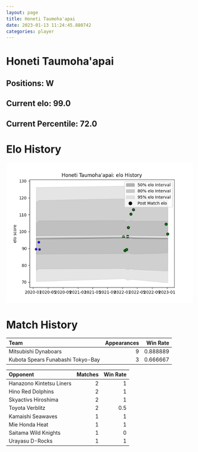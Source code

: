 ```yaml
---  
layout: page  
title: Honeti Taumoha'apai  
date: 2023-01-13 11:24:45.880742  
categories: player  
---
```

# Honeti Taumoha'apai

## Positions: W

## Current elo: 99.0

## Current Percentile: 72.0

# Elo History


![elo history](history_HonetiTaumoha'apai.png)
# Match History


| Team                              |   Appearances |   Win Rate |
|:----------------------------------|--------------:|-----------:|
| Mitsubishi Dynaboars              |             9 |   0.888889 |
| Kubota Spears Funabashi Tokyo-Bay |             3 |   0.666667 |

| Opponent                 |   Matches |   Win Rate |
|:-------------------------|----------:|-----------:|
| Hanazono Kintetsu Liners |         2 |        1   |
| Hino Red Dolphins        |         2 |        1   |
| Skyactivs Hiroshima      |         2 |        1   |
| Toyota Verblitz          |         2 |        0.5 |
| Kamaishi Seawaves        |         1 |        1   |
| Mie Honda Heat           |         1 |        1   |
| Saitama Wild Knights     |         1 |        0   |
| Urayasu D-Rocks          |         1 |        1   |